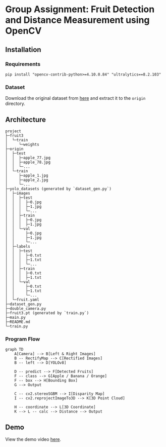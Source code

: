 # Group Assignment: Fruit Detection and Distance Measurement using OpenCV

## Installation

### Requirements
```shell
pip install "opencv-contrib-python>=4.10.0.84" "ultralytics==8.2.103"
```

### Dataset

Download the original dataset from [here](https://www.kaggle.com/mbkinaci/fruit-images-for-object-detection) and extract it to the `origin` directory.

## Architecture

```
project
├─fruit3
│  └─train
│     └─weights
├─origin
│  ├─test
│  │  ├─apple_77.jpg
│  │  ├─apple_78.jpg
│  │  └─...
│  └─train
│     ├─apple_1.jpg
│     ├─apple_2.jpg
│     └─...
├─yolo_datasets (generated by `dataset_gen.py`)
│  ├─images
│  │  ├─test
│  │  │  ├─0.jpg
│  │  │  ├─1.jpg
│  │  │  └─...
│  │  ├─train
│  │  │  ├─0.jpg
│  │  │  ├─1.jpg
│  │  └─val
│  │     ├─0.jpg
│  │     ├─1.jpg
│  │     └─...
│  ├─labels
│  │  ├─test
│  │  │  ├─0.txt
│  │  │  ├─1.txt
│  │  │  └─...
│  │  ├─train
│  │  │  ├─0.txt
│  │  │  ├─1.txt
│  │  └─val
│  │     ├─0.txt
│  │     ├─1.txt
│  │     └─...
│  └─fruit.yaml
├─dataset_gen.py
├─double_camera.py
├─fruit3.pt (generated by `train.py`)
├─main.py
├─README.md
└─train.py
```

### Program Flow

```mermaid
graph TD
    A[Camera] --> B[Left & Right Images]
    B -- RectifyMap --> C[Rectified Images]
    B -- left --> D[YOLOv8]
    
    D -- predict --> F[Detected Fruits]
    F -- class --> G[Apple / Banana / Orange]
    F -- box --> H[Bounding Box]
    G --> Output
    
    C -- cv2.stereoSGBM --> I[Disparity Map]
    I -- cv2.reprojectImageTo3D --> K[3D Point Cloud]
    
    H -- coordinate --> L[3D Coordinate]
    K --> L -- calc --> Distance --> Output
```

## Demo

View the demo video [here](https://youtu.be/uN0OsokF0LQ).
